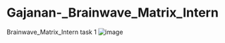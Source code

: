 # Gajanan-_Brainwave_Matrix_Intern
Brainwave_Matrix_Intern
task 1 ![image](https://github.com/user-attachments/assets/03ffe10b-3a1d-4986-846c-4225d4e76525)
